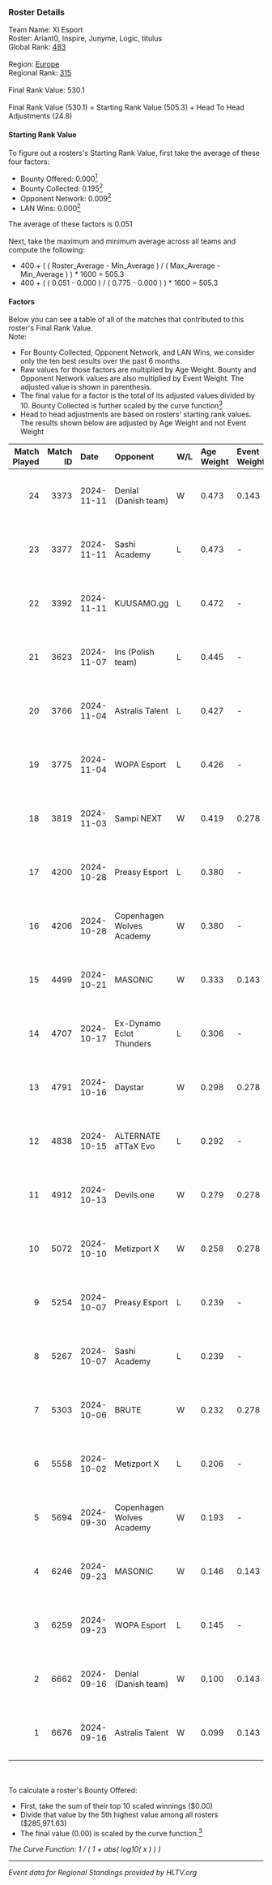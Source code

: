 ### Roster Details<br />
Team Name: XI Esport<br />
Roster: Ariant0, Inspire, Junyme, Logic, titulus<br />
Global Rank: [483](../../standings_global_2025_02_28.md)<br />
<br />
Region: [Europe]( ../../standings_europe_2025_02_28.md)<br />
Regional Rank: [315]( ../../standings_europe_2025_02_28.md)<br />
<br />
Final Rank Value:  530.1<br />
<br />
Final Rank Value (530.1) = Starting Rank Value (505.3) + Head To Head Adjustments (24.8)<br />

#### Starting Rank Value<br />
To figure out a rosters's Starting Rank Value, first take the average of these four factors:<br />
- Bounty Offered: 0.000[<sup>1</sup>](#table2)
- Bounty Collected: 0.195[<sup>2</sup>](#table1)
- Opponent Network: 0.009[<sup>2</sup>](#table1)
- LAN Wins: 0.000[<sup>2</sup>](#table1)

The average of these factors is 0.051<br />
<br />
Next, take the maximum and minimum average across all teams and compute the following:<br />
- 400 + ( ( Roster_Average - Min_Average ) / ( Max_Average - Min_Average ) ) * 1600 = 505.3
- 400 + ( ( 0.051 - 0.000 ) / ( 0.775 - 0.000 ) ) * 1600 = 505.3


#### Factors<br />
Below you can see a table of all of the matches that contributed to this roster's Final Rank Value.<br />
Note:<br />

- For Bounty Collected, Opponent Network, and LAN Wins, we consider only the ten best results over the past 6 months.
- Raw values for those factors are multiplied by Age Weight. Bounty and Opponent Network values are also multiplied by Event Weight. The adjusted value is shown in parenthesis.
- The final value for a factor is the total of its adjusted values divided by 10. Bounty Collected is further scaled by the curve function[<sup>3</sup>](#curveFunction)
- Head to head adjustments are based on rosters' starting rank values. The results shown below are adjusted by Age Weight and not Event Weight
<span id="table1"></span><br />


| Match Played | Match ID | Date       | Opponent                  | W/L | Age Weight | Event Weight | Bounty Collected | Opponent Network | LAN Wins  | H2H Adj. | Roster                                   |
| -: | -: | :- | :- | :- | :- | :- | :- | :- | :- | -: | :- |
|           24 |     3373 | 2024-11-11 | Denial (Danish team)      | W   | 0.473      | 0.143        | 0.001 (0.000)    | 0.114 (0.008)    | 0 (0.000) |    10.46 | Ariant0, Inspire, Junyme, Logic, titulus |
|           23 |     3377 | 2024-11-11 | Sashi Academy             | L   | 0.473      | -            | -                | -                | -         |    -4.02 | Ariant0, Inspire, Junyme, Logic, titulus |
|           22 |     3392 | 2024-11-11 | KUUSAMO.gg                | L   | 0.472      | -            | -                | -                | -         |    -7.65 | Ariant0, Junyme, Logic, Reedz, titulus   |
|           21 |     3623 | 2024-11-07 | Ins (Polish team)         | L   | 0.445      | -            | -                | -                | -         |    -4.18 | Ariant0, Junyme, Logic, Reedz, titulus   |
|           20 |     3766 | 2024-11-04 | Astralis Talent           | L   | 0.427      | -            | -                | -                | -         |    -3.34 | Ariant0, Inspire, Junyme, Logic, titulus |
|           19 |     3775 | 2024-11-04 | WOPA Esport               | L   | 0.426      | -            | -                | -                | -         |    -2.04 | Ariant0, Inspire, Junyme, Logic, titulus |
|           18 |     3819 | 2024-11-03 | Sampi NEXT                | W   | 0.419      | 0.278        | 0.000 (0.000)    | 0.027 (0.003)    | 0 (0.000) |     5.99 | Ariant0, Junyme, Logic, Reedz, titulus   |
|           17 |     4200 | 2024-10-28 | Preasy Esport             | L   | 0.380      | -            | -                | -                | -         |    -2.12 | Ariant0, Inspire, Junyme, Logic, titulus |
|           16 |     4206 | 2024-10-28 | Copenhagen Wolves Academy | W   | 0.380      | -            | -                | -                | 0 (0.000) |     3.73 | Ariant0, Inspire, Junyme, Logic, titulus |
|           15 |     4499 | 2024-10-21 | MASONIC                   | W   | 0.333      | 0.143        | 0.001 (0.000)    | 0.129 (0.006)    | 0 (0.000) |     7.07 | Ariant0, Inspire, Junyme, Logic, titulus |
|           14 |     4707 | 2024-10-17 | Ex-Dynamo Eclot Thunders  | L   | 0.306      | -            | -                | -                | -         |    -3.77 | Ariant0, Inspire, Junyme, Logic, titulus |
|           13 |     4791 | 2024-10-16 | Daystar                   | W   | 0.298      | 0.278        | 0.000 (0.000)    | 0.147 (0.012)    | 0 (0.000) |     6.47 | Ariant0, G0op, Inspire, Logic, titulus   |
|           12 |     4838 | 2024-10-15 | ALTERNATE aTTaX Evo       | L   | 0.292      | -            | -                | -                | -         |    -3.27 | Ariant0, Inspire, Junyme, Logic, titulus |
|           11 |     4912 | 2024-10-13 | Devils.one                | W   | 0.279      | 0.278        | 0.001 (0.000)    | 0.082 (0.006)    | 0 (0.000) |     6.27 | Ariant0, Inspire, Junyme, Logic, titulus |
|           10 |     5072 | 2024-10-10 | Metizport X               | W   | 0.258      | 0.278        | 0.002 (0.000)    | 0.239 (0.017)    | 0 (0.000) |     5.50 | Ariant0, G0op, Inspire, Logic, titulus   |
|            9 |     5254 | 2024-10-07 | Preasy Esport             | L   | 0.239      | -            | -                | -                | -         |    -1.19 | Ariant0, G0op, Inspire, Logic, titulus   |
|            8 |     5267 | 2024-10-07 | Sashi Academy             | L   | 0.239      | -            | -                | -                | -         |    -2.04 | Ariant0, G0op, Inspire, Logic, titulus   |
|            7 |     5303 | 2024-10-06 | BRUTE                     | W   | 0.232      | 0.278        | 0.005 (0.000)    | 0.371 (0.024)    | 0 (0.000) |     5.69 | Ariant0, G0op, Inspire, Logic, titulus   |
|            6 |     5558 | 2024-10-02 | Metizport X               | L   | 0.206      | -            | -                | -                | -         |    -2.09 | Ariant0, G0op, Inspire, Logic, titulus   |
|            5 |     5694 | 2024-09-30 | Copenhagen Wolves Academy | W   | 0.193      | -            | -                | -                | 0 (0.000) |     2.09 | Ariant0, G0op, Inspire, Logic, titulus   |
|            4 |     6246 | 2024-09-23 | MASONIC                   | W   | 0.146      | 0.143        | 0.001 (0.000)    | 0.129 (0.003)    | 0 (0.000) |     3.20 | Ariant0, G0op, Inspire, Logic, titulus   |
|            3 |     6259 | 2024-09-23 | WOPA Esport               | L   | 0.145      | -            | -                | -                | -         |    -0.60 | Ariant0, G0op, Inspire, Logic, titulus   |
|            2 |     6662 | 2024-09-16 | Denial (Danish team)      | W   | 0.100      | 0.143        | 0.001 (0.000)    | 0.114 (0.002)    | -         |     2.18 | Ariant0, G0op, Inspire, Logic, titulus   |
|            1 |     6676 | 2024-09-16 | Astralis Talent           | W   | 0.099      | 0.143        | 0.003 (0.000)    | 0.640 (0.009)    | -         |     2.52 | Ariant0, G0op, Inspire, Logic, titulus   |

<br />
<span id="table2"></span><br />
To calculate a roster's Bounty Offered:<br />

- First, take the sum of their top 10 scaled winnings ($0.00)
- Divide that value by the 5th highest value among all rosters ($285,971.63)
- The final value (0.00) is scaled by the curve function.[<sup>3</sup>](#curveFunction)

<span id="curveFunction"></span>_The Curve Function: 1 / ( 1 + abs( log10( x ) ) )_<br />

---
_Event data for Regional Standings provided by HLTV.org_<br />
